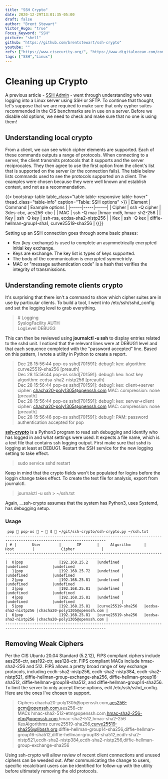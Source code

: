 ```yaml
---
title: "SSH Crypto"
date: 2020-12-29T13:01:35-05:00
draft: false
author: "Brent Stewart"
Victor_Hugo: "true"
Focus_Keyword: "SSH"
picture: "shell"
github: "https://github.com/brentstewart/ssh-crypto"
youtube: ""
refs: ["https://www.cisecurity.org/", "https://www.digitalocean.com/community/tutorials/understanding-the-ssh-encryption-and-connection-process#negotiating-encryption-for-the-session"]
tags: ["SSH","Linux"]
---
```

# Cleaning up Crypto
A previous article - [SSH Admin](/ssh-admin) - went through understanding who was logging into a Linux server using SSH or SFTP.  To continue that thought, let's suppose that we are required to make sure that only cypher suites recommended in the CIS benchmarks are in use on a server.  Before we disable old options, we need to check and make sure that no one is using them!

## Understanding local crypto

From a client, we can see which cipher elements are supported.  Each of these commands outputs a range of protocols.  When connecting to a server, the client transmits protocols that it supports and the server reciprocates.  They then agree to use the first option from the client's list that is supported on the server (or the connection fails).  The table below lists commands used to see the protocols supported on a client.  The examples were chosen because they were well known and establish context, and not as a recommendation.

{{< bootstrap-table table_class="table table-responsive table-hover" thead_class="table-info" caption="Table: SSH options" >}}
| Element | Command | Example options  |
|------|-----|------|
| Cipher | ssh -Q cipher | 3des-cbc, aes256-cbc |
| MAC | ssh -Q mac |hmac-md5, hmac-sh2-256 |
| Key | ssh -Q key | ssh-rsa, ecdsa-sha2-nistp256 |
| Kex | ssh -Q kex | diffie-hellman-group1-sha1, curve25519-sha256 |
{{</bootstrap-table>}}

Setting up an SSH connection goes through some basic phases:
* Kex (key-exchange) is used to complete an asymmetrically encrypted initial key exchange.
* Keys are exchange.  The key list is types of keys supported.
* The body of the communication is encrypted symmetricly.
* MAC or "message authentication code" is a hash that verifies the integrity of transmissions.

## Understanding remote clients crypto

It's surprising that there isn't a command to show which cipher suites are in use by particular clients.  To build a tool, I went into /etc/ssh/sshd_config and set the logging level to grab everything.

> \# Logging  
SyslogFacility AUTH  
LogLevel DEBUG3  

This can then be reviewed using __journalctl -u ssh__ to display entries related to the sshd unit.  I noticed that the relevant lines were at DEBUG1 level and that each sequence completed with the "password accepted" line.  Based on this pattern, I wrote a utility in Python to create a report.

>  Dec 28 15:56:44 pop-os sshd[701591]: debug1: kex: algorithm: curve25519-sha256 [preauth]  
Dec 28 15:56:44 pop-os sshd[701591]: debug1: kex: host key algorithm: ecdsa-sha2-nistp256 [preauth]  
Dec 28 15:56:44 pop-os sshd[701591]: debug1: kex: client->server cipher: chacha20-poly1305@openssh.com MAC: <implicit> compression: none [preauth]  
Dec 28 15:56:44 pop-os sshd[701591]: debug1: kex: server->client cipher: chacha20-poly1305@openssh.com MAC: <implicit> compression: none [preauth]  
Dec 28 15:56:46 pop-os sshd[701591]: debug1: PAM: password authentication accepted for pop

[__ssh-crypto__](https://github.com/brentstewart/ssh-crypto) is a Python3 program to read ssh debugging and identify who has logged in and what settings were used.  It expects a file name, which is a text file that contains ssh logging output.  First make sure that sshd is logging at least at DEBUG1.  Restart the SSH service for the new logging setting to take effect.
> sudo service sshd restart

Keep in mind that the crypto fields won't be populated for logins before the loggin change takes effect.  To create the text file for analysis, export from journalctl.
> journalctl -u ssh > ~/ssh.txt

Again, __ssh-crypto assumes that the system has Python3, uses Systemd, has debugging setup.

### Usage
     pop  pop-os  ~  $  ~/git/ssh-crypto/ssh-crypto.py ~/ssh.txt
    -------------------------------------------------------------------------------------------------------------------
    | # |       User        |       IP       |     Algorithm      |        Host        |            Cipher            |
    -------------------------------------------------------------------------------------------------------------------
    |  0|pop                |192.168.25.2    |undefined           |undefined           |undefined                     |
    |  1|pop                |192.168.25.72   |undefined           |undefined           |undefined                     |
    |  2|pop                |192.168.25.81   |undefined           |undefined           |undefined                     |
    |  3|pop                |192.168.25.81   |undefined           |undefined           |undefined                     |
    |  4|pop                |192.168.25.81   |undefined           |undefined           |undefined                     |
    |  5|pop                |192.168.25.81   |curve25519-sha256   |ecdsa-sha2-nistp256 |chacha20-poly1305@openssh.com |
    |  6|pop                |192.168.25.81   |curve25519-sha256   |ecdsa-sha2-nistp256 |chacha20-poly1305@openssh.com |
    -------------------------------------------------------------------------------------------------------------------
## Removing Weak Ciphers
Per the CIS Ubuntu 20.04 Standard (5.2.12), FIPS compliant ciphers include aes256-ctr, aes192-ctr, aes128-ctr.  FIPS compliant MACs include hmac-sha2-256 and 512.  FIPS allows a pretty broad range of key exchange protocols, including ecdh-sha2-nistp256, ecdh-sha2-nistp384, ecdh-sha2-nistp521, diffie-hellman-group-exchange-sha256, diffie-hellman-group16-sha512, diffie-hellman-group18-sha512, and diffie-hellman-group14-sha256.
To limit the server to only accept these options, edit /etc/ssh/sshd_config.  Here are the ones I've chosen to support.
> Ciphers chacha20-poly1305\@openssh.com,aes256-gcm@openssh.com,aes256-ctr  
MACs hmac-sha2-512-etm\@openssh.com,hmac-sha2-256-etm@openssh.com,hmac-sha2-512,hmac-sha2-256  
KexAlgorithms curve25519-sha256,curve25519-sha256@libssh.org,diffie-hellman-group14-sha256,diffie-hellman-group16-sha512,diffie-hellman-group18-sha512,ecdh-sha2-nistp521,ecdh-sha2-nistp384,ecdh-sha2-nistp256,diffie-hellman-group-exchange-sha256  

Using ssh-crypto will allow review of recent client connections and unused ciphers can be weeded out.  After communicating the change to users, specific recalcitrant users can be identified for follow-up with the utility before ultimately removing the old protocols.